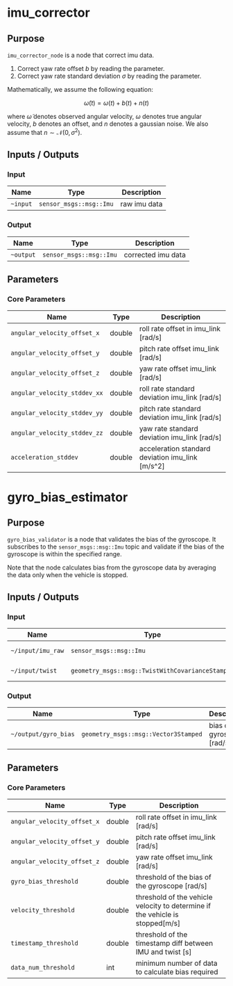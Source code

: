 # imu_corrector

## Purpose

`imu_corrector_node` is a node that correct imu data.

1. Correct yaw rate offset $b$ by reading the parameter.
2. Correct yaw rate standard deviation $\sigma$ by reading the parameter.

Mathematically, we assume the following equation:

$$
\tilde{\omega}(t) = \omega(t) + b(t) + n(t)
$$

where $\tilde{\omega}$ denotes observed angular velocity, $\omega$ denotes true angular velocity, $b$ denotes an offset, and $n$ denotes a gaussian noise.
We also assume that $n\sim\mathcal{N}(0, \sigma^2)$.

<!-- TODO(TIER IV): Make this repository public or change the link. -->
<!-- Use the value estimated by [deviation_estimator](https://github.com/tier4/calibration_tools/tree/main/localization/deviation_estimation_tools) as the parameters for this node. -->

## Inputs / Outputs

### Input

| Name     | Type                    | Description  |
| -------- | ----------------------- | ------------ |
| `~input` | `sensor_msgs::msg::Imu` | raw imu data |

### Output

| Name      | Type                    | Description        |
| --------- | ----------------------- | ------------------ |
| `~output` | `sensor_msgs::msg::Imu` | corrected imu data |

## Parameters

### Core Parameters

| Name                         | Type   | Description                                      |
| ---------------------------- | ------ | ------------------------------------------------ |
| `angular_velocity_offset_x`  | double | roll rate offset in imu_link [rad/s]             |
| `angular_velocity_offset_y`  | double | pitch rate offset imu_link [rad/s]               |
| `angular_velocity_offset_z`  | double | yaw rate offset imu_link [rad/s]                 |
| `angular_velocity_stddev_xx` | double | roll rate standard deviation imu_link [rad/s]    |
| `angular_velocity_stddev_yy` | double | pitch rate standard deviation imu_link [rad/s]   |
| `angular_velocity_stddev_zz` | double | yaw rate standard deviation imu_link [rad/s]     |
| `acceleration_stddev`        | double | acceleration standard deviation imu_link [m/s^2] |

# gyro_bias_estimator

## Purpose

`gyro_bias_validator` is a node that validates the bias of the gyroscope. It subscribes to the `sensor_msgs::msg::Imu` topic and validate if the bias of the gyroscope is within the specified range.

Note that the node calculates bias from the gyroscope data by averaging the data only when the vehicle is stopped.

## Inputs / Outputs

### Input

| Name              | Type                                             | Description      |
| ----------------- | ------------------------------------------------ | ---------------- |
| `~/input/imu_raw` | `sensor_msgs::msg::Imu`                          | **raw** imu data |
| `~/input/twist`   | `geometry_msgs::msg::TwistWithCovarianceStamped` | vehicle velocity |

### Output

| Name                 | Type                                 | Description                   |
| -------------------- | ------------------------------------ | ----------------------------- |
| `~/output/gyro_bias` | `geometry_msgs::msg::Vector3Stamped` | bias of the gyroscope [rad/s] |

## Parameters

### Core Parameters

| Name                        | Type   | Description                                                                   |
| --------------------------- | ------ | ----------------------------------------------------------------------------- |
| `angular_velocity_offset_x` | double | roll rate offset in imu_link [rad/s]                                          |
| `angular_velocity_offset_y` | double | pitch rate offset imu_link [rad/s]                                            |
| `angular_velocity_offset_z` | double | yaw rate offset imu_link [rad/s]                                              |
| `gyro_bias_threshold`       | double | threshold of the bias of the gyroscope [rad/s]                                |
| `velocity_threshold`        | double | threshold of the vehicle velocity to determine if the vehicle is stopped[m/s] |
| `timestamp_threshold`       | double | threshold of the timestamp diff between IMU and twist [s]                     |
| `data_num_threshold`        | int    | minimum number of data to calculate bias required                             |

